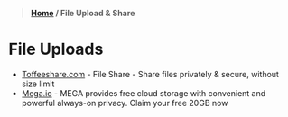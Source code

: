 > **[Home](https://github.com/RakeshKengale/Bookmark)  /  File Upload & Share**
# File Uploads

- [Toffeeshare.com](https://toffeeshare.com/) - File Share - Share files privately & secure, without size limit
- [Mega.io](https://mega.io/) - MEGA provides free cloud storage with convenient and powerful always-on privacy. Claim your free 20GB now
